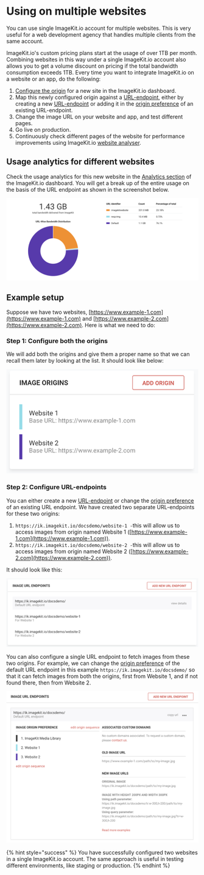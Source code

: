 # Using on multiple websites

You can use single ImageKit.io account for multiple websites. This is very useful for a web development agency that handles multiple clients from the same account.

ImageKit.io's custom pricing plans start at the usage of over 1TB per month. Combining websites in this way under a single ImageKit.io account also allows you to get a volume discount on pricing if the total bandwidth consumption exceeds 1TB. Every time you want to integrate ImageKit.io on a website or an app, do the following:

1. [Configure the origin](../integration/configure-origin/) for a new site in the ImageKit.io dashboard.
2. Map this newly configured origin against a [URL-endpoint](../integration/url-endpoints.md), either by creating a new [URL-endpoint](../integration/url-endpoints.md#how-to-add-a-new-url-endpoint) or adding it in the [origin preference](../integration/url-endpoints.md#image-origin-preference) of an existing URL-endpoint.
3. Change the image URL on your website and app, and test different pages.
4. Go live on production.
5. Continuously check different pages of the website for performance improvements using ImageKit.io [website analyser](https://imagekit.io/website-analyzer).

## Usage analytics for different websites

Check the usage analytics for this new website in the [Analytics section](https://imagekit.io/dashboard#analytics) of the ImageKit.io dashboard. You will get a break up of the entire usage on the basis of the URL endpoint as shown in the screenshot below.

![Analytics section in ImageKit.io dashboard](../.gitbook/assets/o7agr3nbjcpwwatnthdq.png)

## Example setup

Suppose we have two websites, [https://www.example-1.com](https://www.example-1.com) and [https://www.example-2.com](https://www.example-2.com). Here is what we need to do:

### Step 1: Configure both the origins

We will add both the origins and give them a proper name so that we can recall them later by looking at the list. It should look like below:

![Image origins](../.gitbook/assets/ycsovd7rmbr41ymv0w9i.png)

### Step 2: Configure URL-endpoints

You can either create a new [URL-endpoint](../integration/url-endpoints.md) or change the [origin preference](../integration/url-endpoints.md#image-origin-preference) of an existing URL endpoint. We have created two separate URL-endpoints for these two origins:

1. `https://ik.imagekit.io/docsdemo/website-1 -`this will allow us to access images from origin named Website 1 ([https://www.example-1.com](https://www.example-1.com)).
2. `https://ik.imagekit.io/docsdemo/website-2 -`this will allow us to access images from origin named Website 2 ([https://www.example-2.com](https://www.example-2.com)).

It should look like this:

![URL-endpoints](../.gitbook/assets/zvhppeuueacrhb2sjyf1.png)

You can also configure a single URL endpoint to fetch images from these two origins. For example, we can change the [origin preference](../integration/url-endpoints.md#image-origin-preference) of the default URL endpoint in this example `https://ik.imagekit.io/docsdemo/` so that it can fetch images from both the origins, first from Website 1, and if not found there, then from Website 2.

![Image origin preference in URL-endpoint](../.gitbook/assets/opfstrcvxisd0s7z5gt7.png)

{% hint style="success" %}
You have successfully configured two websites in a single ImageKit.io account. The same approach is useful in testing different environments, like staging or production.
{% endhint %}

